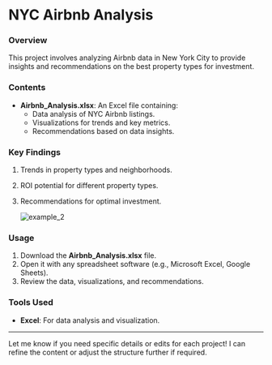 # NYC Airbnb Analysis

### **Overview**
This project involves analyzing Airbnb data in New York City to provide insights and recommendations on the best property types for investment.

### **Contents**
- **Airbnb_Analysis.xlsx**: An Excel file containing:
  - Data analysis of NYC Airbnb listings.
  - Visualizations for trends and key metrics.
  - Recommendations based on data insights.

### **Key Findings**
1. Trends in property types and neighborhoods.
2. ROI potential for different property types.
3. Recommendations for optimal investment.
 
   ![example_2](https://github.com/user-attachments/assets/94738e99-37f6-45fe-9911-7eeaca4da660)


### **Usage**
1. Download the **Airbnb_Analysis.xlsx** file.
2. Open it with any spreadsheet software (e.g., Microsoft Excel, Google Sheets).
3. Review the data, visualizations, and recommendations.

### **Tools Used**
- **Excel**: For data analysis and visualization.

---

Let me know if you need specific details or edits for each project! I can refine the content or adjust the structure further if required.

